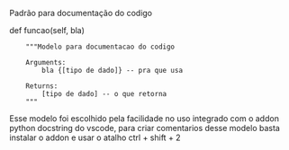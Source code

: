 Padrão para documentação do codigo

def funcao(self, bla)

        """Modelo para documentacao do codigo
        
        Arguments:
            bla {[tipo de dado]} -- pra que usa
        
        Returns:
            [tipo de dado] -- o que retorna
        """



Esse modelo foi escolhido pela facilidade no uso integrado com o addon python docstring do vscode,
para criar comentarios desse modelo basta instalar o addon e usar o atalho ctrl + shift + 2